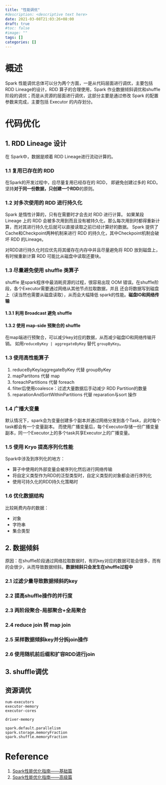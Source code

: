 ```yaml
---
title: "性能调优"
#description: <descriptive text here>
date: 2021-03-08T21:03:26+08:00
draft: true
#toc: false
#image: ""
tags: []
categories: []
---
```


# 概述
Spark 性能调优总体可以分为两个方面，一是从代码层面进行调优，主要包括 RDD Lineage的设计，RDD 算子的合理使用，Spark 作业数据倾斜调优和shuffle 阶段的调优；而是从资源的层面进行调优，这部分主要是通过修改 Spark 的配置参数来完成，主要包括 Executor 的内存划分。

# 代码优化
## 1. RDD Lineage 设计
在 Spark中，数据是顺着 RDD Lineage进行流动计算的。

### 1.1 复用已存在的 RDD
在Spark的开发过程中，应尽量复用已经存在的 RDD， 即避免创建过多的 RDD。坚持**对于同一份数据，只创建一个RDD**的原则。

### 1.2 对多次使用的 RDD 进行持久化
Spark 是惰性计算的，只有在需要时才会去对 RDD 进行计算。 如果某段 Lineage 上的 RDD 会被多次用到而且没有被持久化，那么每次用到时都得重新计算，而对其进行持久化后就可以直接读取之前已经计算好的数据。 Spark 提供了Cache和Checkpoint两种机制来进行 RDD 的持久化，其中Checkpoint机制会破坏 RDD 的Lineage。

对RDD进行持久化时应优先将其缓存在内存中并且尽量避免将 RDD 放到磁盘上，有时候重新计算 RDD 可能比从磁盘中读取还要块。

### 1.3 尽量避免使用 shuffle 类算子
shuffle 是spark程序中最消耗资源的过程，很容易出现 OOM 错误。在shuffle阶段，各个Executor需要通过网络从其他节点拉取数据，并且
还会将数据写到磁盘上（读当然也需要从磁盘读取），从而会大幅降低 spark的性能。**磁盘IO和网络传输**

#### 1.3.1 利用 Broadcast 避免 shuffle
#### 1.3.2 使用 map-side 预聚合的 shuffle
在map端进行预聚合，可以减少key对应的数据，从而减少磁盘IO和网络传输开销。
如用`reduceByKey | aggregateByKey` 替代 `groupByKey`。

### 1.3 使用高性能算子
1. reduceByKey/aggregateByKey 代替 groupByKey
2. mapPartitons 代替 map
3. foreachPartitions 代替 foreach
4. filter后使用coalesce：过滤大量数据后手动减少 RDD Partition的数量
5. reparationAndSortWithinPartitions 代替 reparation与sort 操作

### 1.4 广播大变量
默认情况下，spark会为变量创建多个副本并通过网络分发到各个Task，此时每个task都会有一个变量副本。
而使用广播变量后，每个Executor存储一份广播变量副本，同一个Executor上的多个task共享Executor上的广播变量。

### 1.5 使用 Kryo 提高序列化性能
Spark中涉及到序列化的地方：
- 算子中使用的外部变量会被序列化然后进行网络传输
- 将自定义类型作为RDD的泛型类型时，自定义类型的对象都会进行序列化
- 使用可持久化的RDD持久化策略时

### 1.6 优化数据结构
比较耗费内存的数据：
- 对象
- 字符串
- 集合类型

## 2. 数据倾斜
原因：在shuffle阶段通过网络拉取数据时，有的key对应的数据可能会很多，而有的会很少，从而导致数据倾斜。**数据倾斜只会发生在shuffle过程中**

### 2.1 过滤少量导致数据倾斜的key
### 2.2 提高shuffle操作的并行度
### 2.3 两阶段聚合-局部聚合+全局聚合
### 2.4 reduce join 转 map join
### 2.5 采样数据倾斜key并分拆join操作
### 2.6 使用随机前后缀和扩容RDD进行join

## 3. shuffle调优

## 资源调优
``` shell
num-executors
executor-memory
executor-cores

driver-memory

spark.default.parallelism
spark.storage.memoryFraction
spark.shuffle.memoryFraction
```



# Reference
1. [Spark性能优化指南——基础篇](https://tech.meituan.com/2016/04/29/spark-tuning-basic.html)
2. [Spark性能优化指南——高级篇](https://tech.meituan.com/2016/05/12/spark-tuning-pro.html)